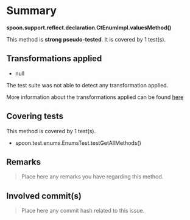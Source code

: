 # Summary
**spoon.support.reflect.declaration.CtEnumImpl.valuesMethod()**

This method is **strong pseudo-tested**.
It is covered by 1 test(s). 


## Transformations applied

- null


The test suite was not able to detect any transformation applied.

More information about the transformations applied can be found [here](https://github.com/STAMP-project/pitest-descartes)

## Covering tests
This method is covered by 1 test(s).
* spoon.test.enums.EnumsTest.testGetAllMethods()


## Remarks
> Place here any remarks you have regarding this method.

## Involved commit(s)

> Place here any commit hash related to this issue.
